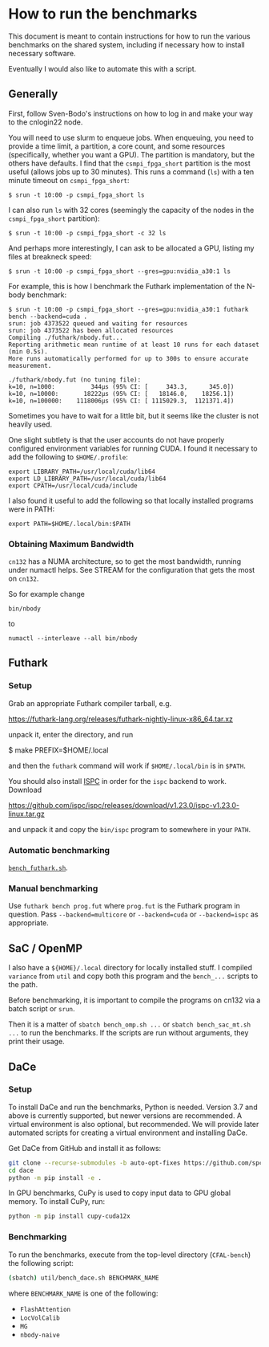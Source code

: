 # How to run the benchmarks

This document is meant to contain instructions for how to run the
various benchmarks on the shared system, including if necessary how to
install necessary software.

Eventually I would also like to automate this with a script.

## Generally

First, follow Sven-Bodo's instructions on how to log in and make your
way to the cnlogin22 node.

You will need to use slurm to enqueue jobs. When enqueuing, you need
to provide a time limit, a partition, a core count, and some resources
(specifically, whether you want a GPU). The partition is mandatory,
but the others have defaults. I find that the `csmpi_fpga_short`
partition is the most useful (allows jobs up to 30 minutes). This runs
a command (`ls`) with a ten minute timeout on `csmpi_fpga_short`:

```
$ srun -t 10:00 -p csmpi_fpga_short ls
```

I can also run `ls` with 32 cores (seemingly the capacity of the nodes
in the `csmpi_fpga_short` partition):

```
$ srun -t 10:00 -p csmpi_fpga_short -c 32 ls
```

And perhaps more interestingly, I can ask to be allocated a GPU,
listing my files at breakneck speed:

```
$ srun -t 10:00 -p csmpi_fpga_short --gres=gpu:nvidia_a30:1 ls
```

For example, this is how I benchmark the Futhark implementation of the
N-body benchmark:

```
$ srun -t 10:00 -p csmpi_fpga_short --gres=gpu:nvidia_a30:1 futhark bench --backend=cuda .
srun: job 4373522 queued and waiting for resources
srun: job 4373522 has been allocated resources
Compiling ./futhark/nbody.fut...
Reporting arithmetic mean runtime of at least 10 runs for each dataset (min 0.5s).
More runs automatically performed for up to 300s to ensure accurate measurement.

./futhark/nbody.fut (no tuning file):
k=10, n=1000:          344μs (95% CI: [     343.3,      345.0])
k=10, n=10000:       18222μs (95% CI: [   18146.0,    18256.1])
k=10, n=100000:    1118006μs (95% CI: [ 1115029.3,  1121371.4])
```

Sometimes you have to wait for a little bit, but it seems like the
cluster is not heavily used.

One slight subtlety is that the user accounts do not have properly
configured environment variables for running CUDA. I found it
necessary to add the following to `$HOME/.profile`:

```
export LIBRARY_PATH=/usr/local/cuda/lib64
export LD_LIBRARY_PATH=/usr/local/cuda/lib64
export CPATH=/usr/local/cuda/include
```

I also found it useful to add the following so that locally installed
programs were in PATH:

```
export PATH=$HOME/.local/bin:$PATH
```

### Obtaining Maximum Bandwidth

`cn132` has a NUMA architecture, so to get the most bandwidth, running under
numactl helps. See STREAM for the configuration that gets the most on `cn132`.

So for example change

```
bin/nbody
```

to

```
numactl --interleave --all bin/nbody
```

## Futhark

### Setup

Grab an appropriate Futhark compiler tarball, e.g.

  https://futhark-lang.org/releases/futhark-nightly-linux-x86_64.tar.xz

unpack it, enter the directory, and run

  $ make PREFIX=$HOME/.local

and then the `futhark` command will work if `$HOME/.local/bin` is in
`$PATH`.

You should also install [ISPC](https://ispc.github.io/ispc.html) in
order for the `ispc` backend to work. Download

  https://github.com/ispc/ispc/releases/download/v1.23.0/ispc-v1.23.0-linux.tar.gz

and unpack it and copy the `bin/ispc` program to somewhere in your
`PATH`.

### Automatic benchmarking

[`bench_futhark.sh`](util/bench_futhark.sh).

### Manual benchmarking

Use `futhark bench prog.fut` where `prog.fut` is the Futhark program
in question. Pass `--backend=multicore` or `--backend=cuda` or
`--backend=ispc` as appropriate.

## SaC / OpenMP

I also have a `${HOME}/.local` directory for locally installed stuff. I compiled
`variance` from `util` and copy both this program and the `bench_...` scripts
to the path. 

Before benchmarking, it is important to compile the programs on cn132 via a 
batch script or `srun`.

Then it is a matter of `sbatch bench_omp.sh ...` or 
`sbatch bench_sac_mt.sh ...` to run the benchmarks. If the scripts are run 
without arguments, they print their usage.

## DaCe

### Setup

To install DaCe and run the benchmarks, Python is needed. Version 3.7 and above is currently supported, but newer
versions are recommended. A virtual environment is also optional, but recommended. We will provide later automated
scripts for creating a virtual environment and installing DaCe.

Get DaCe from GitHub and install it as follows:
```bash
git clone --recurse-submodules -b auto-opt-fixes https://github.com/spcl/dace.git
cd dace
python -m pip install -e .
```

In GPU benchmarks, CuPy is used to copy input data to GPU global memory. To install CuPy, run:
```bash
python -m pip install cupy-cuda12x
```

### Benchmarking

To run the benchmarks, execute from the top-level directory (`CFAL-bench`) the following script:
```bash
(sbatch) util/bench_dace.sh BENCHMARK_NAME
```
where `BENCHMARK_NAME` is one of the following:
- `FlashAttention`
- `LocVolCalib`
- `MG`
- `nbody-naive`
